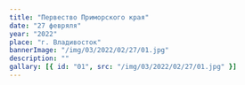 ```yaml
---
title: "Первество Приморского края"
date: "27 февряля"
year: "2022"
place: "г. Владивосток"
bannerImage: "/img/03/2022/02/27/01.jpg"
description: ""
gallary: [{ id: "01", src: "/img/03/2022/02/27/01.jpg" }]
---
```

